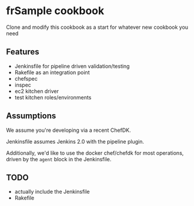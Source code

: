 # frSample cookbook

Clone and modify this cookbook as a start for whatever new cookbook you need

## Features

* Jenkinsfile for pipeline driven validation/testing
* Rakefile as an integration point
* chefspec
* inspec
* ec2 kitchen driver
* test kitchen roles/environments

## Assumptions

We assume you're developing via a recent ChefDK. 

Jenkinsfile assumes Jenkins 2.0 with the pipeline plugin.

Additionally, we'd like to use the docker chef/chefdk for most operations, driven by the `agent` block in the Jenkinsfile.

## TODO

* actually include the Jenkinsfile
* Rakefile

